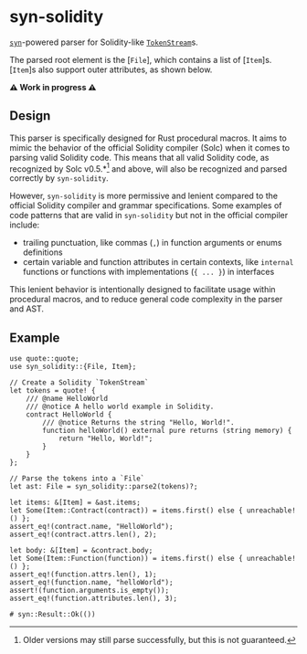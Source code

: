 # syn-solidity

[`syn`]-powered parser for Solidity-like [`TokenStream`]s.

The parsed root element is the [`File`], which contains a list of [`Item`]s.
[`Item`]s also support outer attributes, as shown below.

**⚠️ Work in progress ⚠️**

[`syn`]: https://github.com/dtolnay/syn
[`TokenStream`]: https://doc.rust-lang.org/proc_macro/struct.TokenStream.html

## Design

This parser is specifically designed for Rust procedural macros. It aims to
mimic the behavior of the official Solidity compiler (Solc) when it comes to
parsing valid Solidity code. This means that all valid Solidity code, as
recognized by Solc v0.5.*[^1] and above, will also be recognized and parsed
correctly by `syn-solidity`.

However, `syn-solidity` is more permissive and lenient compared to the official
Solidity compiler and grammar specifications. Some examples of code patterns
that are valid in `syn-solidity` but not in the official compiler include:
- trailing punctuation, like commas (`,`) in function arguments or enums
  definitions
- certain variable and function attributes in certain contexts, like `internal`
  functions or functions with implementations (`{ ... }`) in interfaces

This lenient behavior is intentionally designed to facilitate usage within
procedural macros, and to reduce general code complexity in the parser and AST.

[^1]: Older versions may still parse successfully, but this is not guaranteed.

## Example

```rust,ignore TODO
use quote::quote;
use syn_solidity::{File, Item};

// Create a Solidity `TokenStream`
let tokens = quote! {
    /// @name HelloWorld
    /// @notice A hello world example in Solidity.
    contract HelloWorld {
        /// @notice Returns the string "Hello, World!".
        function helloWorld() external pure returns (string memory) {
            return "Hello, World!";
        }
    }
};

// Parse the tokens into a `File`
let ast: File = syn_solidity::parse2(tokens)?;

let items: &[Item] = &ast.items;
let Some(Item::Contract(contract)) = items.first() else { unreachable!() };
assert_eq!(contract.name, "HelloWorld");
assert_eq!(contract.attrs.len(), 2);

let body: &[Item] = &contract.body;
let Some(Item::Function(function)) = items.first() else { unreachable!() };
assert_eq!(function.attrs.len(), 1);
assert_eq!(function.name, "helloWorld");
assert!(function.arguments.is_empty());
assert_eq!(function.attributes.len(), 3);

# syn::Result::Ok(())
```
